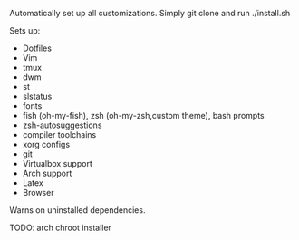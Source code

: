 Automatically set up all customizations. Simply git clone and run ./install.sh

Sets up:
- Dotfiles
- Vim
- tmux
- dwm
- st
- slstatus
- fonts
- fish (oh-my-fish), zsh (oh-my-zsh,custom theme), bash prompts
- zsh-autosuggestions
- compiler toolchains
- xorg configs
- git
- Virtualbox support
- Arch support
- Latex
- Browser

Warns on uninstalled dependencies.

TODO: arch chroot installer
